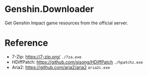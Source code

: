 # Genshin.Downloader
Get Genshin Impact game resources from the official server.

# Reference
- 7-Zip: <https://7-zip.org/>
`./7za.exe`
- HDiffPatch: <https://github.com/sisong/HDiffPatch>
`./hpatchz.exe`
- Aria2: <https://github.com/aria2/aria2>
`aria2c.exe`
